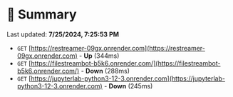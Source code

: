 # 📖 Summary
Last updated: **7/25/2024, 7:25:53 PM**

- `GET` [https://restreamer-09gx.onrender.com](https://restreamer-09gx.onrender.com) - **Up** (344ms)
- `GET` [https://filestreambot-b5k6.onrender.com/](https://filestreambot-b5k6.onrender.com/) - **Down** (288ms)
- `GET` [https://jupyterlab-python3-12-3.onrender.com](https://jupyterlab-python3-12-3.onrender.com) - **Down** (245ms)
